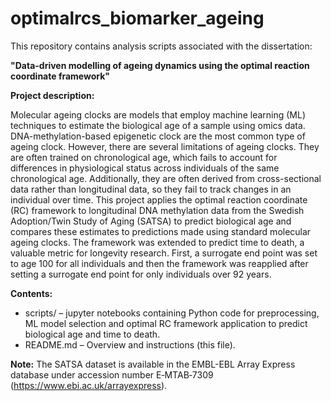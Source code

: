 # optimalrcs_biomarker_ageing

This repository contains analysis scripts associated with the dissertation:

**"Data-driven modelling of ageing dynamics using the optimal reaction coordinate framework"**

**Project description:**

Molecular ageing clocks are models that employ machine learning (ML) techniques to estimate the biological age of a sample using omics data. DNA-methylation-based epigenetic clock are the most common type of ageing clock. However, there are several limitations of ageing clocks. They are often trained on chronological age, which fails to account for differences in physiological status across individuals of the same chronological age. Additionally, they are often derived from cross-sectional data rather than longitudinal data, so they fail to track changes in an individual over time. This project applies the optimal reaction coordinate (RC) framework to longitudinal DNA methylation data from the Swedish Adoption/Twin Study of Aging (SATSA) to predict biological age and compares these estimates to predictions made using standard molecular ageing clocks. The framework was extended to predict time to death, a valuable metric for longevity research. First, a surrogate end point was set to age 100 for all individuals and then the framework was reapplied after setting a surrogate end point for only individuals over 92 years. 

**Contents:**
- scripts/ – jupyter notebooks containing Python code for preprocessing, ML model selection and optimal RC framework application to predict biological age and time to death.
- README.md – Overview and instructions (this file).

**Note:** The SATSA dataset is available in the EMBL-EBL Array Express database under accession number E‐MTAB‐7309 (https://www.ebi.ac.uk/arrayexpress). 

